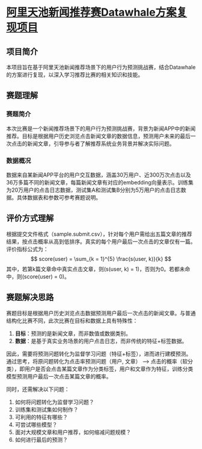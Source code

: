 # [阿里天池新闻推荐赛Datawhale方案复现项目](https://tianchi.aliyun.com/competition/entrance/531842/rankingList)

## 项目简介
本项目旨在基于阿里天池新闻推荐场景下的用户行为预测挑战赛，结合Datawhale的方案进行复现，以深入学习推荐比赛的相关知识和技能。

## 赛题理解
### 赛题简介
本次比赛是一个新闻推荐场景下的用户行为预测挑战赛，背景为新闻APP中的新闻推荐。目标是根据用户历史浏览点击新闻文章的数据信息，预测用户未来的最后一次点击的新闻文章，引导参与者了解推荐系统业务背景并解决实际问题。

### 数据概况
数据来自某新闻APP平台的用户交互数据，涵盖30万用户、近300万次点击以及36万多篇不同的新闻文章，每篇新闻文章有对应的embedding向量表示。训练集为20万用户的点击日志数据，测试集A和测试集B分别为5万用户的点击日志数据。具体数据表和参数可参考赛题说明。

## 评价方式理解
根据提交文件格式（sample.submit.csv），针对每个用户需给出五篇文章的推荐结果，按点击概率从高到低排序。真实的每个用户最后一次点击的文章仅有一篇。评价指标公式为：
$$
score(user) = \sum_{k = 1}^{5} \frac{s(user, k)}{k} 
$$
其中，若第k篇文章命中真实点击文章，则\(s(user, k) = 1\)，否则为0。若都未命中，则\(score(user) = 0\)。

## 赛题解决思路
赛题目标是根据用户历史浏览点击数据预测用户最后一次点击的新闻文章。与普通结构化比赛不同，此次比赛在目标和数据上具有特殊性：
1. **目标**：预测的是新闻文章，而非数值或数据类别。
2. **数据**：是基于真实业务场景的用户点击日志，而非传统的特征+标签数据。

因此，需要将预测问题转化为监督学习问题（特征+标签），进而进行建模预测。通过思考，将原问题转化为点击率预测问题（用户, 文章） --> 点击的概率（软分类），即用户是否会点击某篇文章作为分类标签，用户和文章作为特征，训练分类模型预测用户最后一次点击某篇文章的概率。

同时，还需解决以下问题：
1. 如何将问题转化为监督学习问题？
2. 训练集和测试集如何制作？
3. 可利用的特征有哪些？
4. 可尝试哪些模型？
5. 面对大规模文章和用户推荐，如何缩减问题规模？
6. 如何进行最后的预测？

